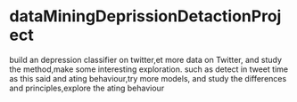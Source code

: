 # dataMiningDeprissionDetactionProject
build an depression classifier on twitter,et more data on Twitter, and study the method,make some interesting exploration. such as detect in tweet time as this said and ating behaviour,try more models, and study the differences and principles,explore the ating behaviour
